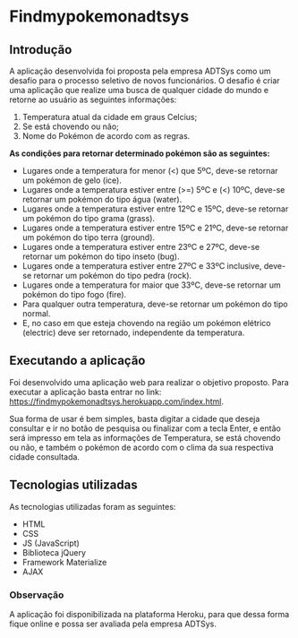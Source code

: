 # Findmypokemonadtsys
## Introdução
A aplicação desenvolvida foi proposta pela empresa ADTSys como um desafio para o processo seletivo de novos funcionários. O desafio é criar uma aplicação que realize uma busca de qualquer cidade do mundo e retorne ao usuário as seguintes informações:
1. Temperatura atual da cidade em graus Celcius;
2. Se está chovendo ou não;
3. Nome do Pokémon de acordo com as regras.

**As condições para retornar determinado pokémon são as seguintes:**
* Lugares onde a temperatura for menor (<) que 5ºC, deve-se retornar um pokémon de gelo (ice).
* Lugares onde a temperatura estiver entre (>=) 5ºC e (<) 10ºC, deve-se retornar um pokémon do tipo água (water).
* Lugares onde a temperatura estiver entre 12ºC e 15ºC, deve-se retornar um pokémon do tipo grama (grass).
* Lugares onde a temperatura estiver entre 15ºC e 21ºC, deve-se retornar um pokémon do tipo terra (ground).
* Lugares onde a temperatura estiver entre 23ºC e 27ºC, deve-se retornar um pokémon do tipo inseto (bug).
* Lugares onde a temperatura estiver entre 27ºC e 33ºC inclusive, deve-se retornar um pokémon do tipo pedra (rock).
* Lugares onde a temperatura for maior que 33ºC, deve-se retornar um pokémon do tipo fogo (fire).
* Para qualquer outra temperatura, deve-se retornar um pokémon do tipo normal.
* E, no caso em que esteja chovendo na região um pokémon elétrico (electric) deve ser retornado, independente da temperatura.

## Executando a aplicação
Foi desenvolvido uma aplicação web para realizar o objetivo proposto.
Para executar a aplicação basta entrar no link: https://findmypokemonadtsys.herokuapp.com/index.html.

Sua forma de usar é bem simples, basta digitar a cidade que deseja consultar e ir no botão de pesquisa ou finalizar com a tecla Enter, e então será impresso em tela as informações de Temperatura, se está chovendo ou não, e também o pokémon de acordo com o clima da sua respectiva cidade consultada.

## Tecnologias utilizadas

As tecnologias utilizadas foram as seguintes:
* HTML
* CSS
* JS (JavaScript)
* Biblioteca jQuery
* Framework Materialize
* AJAX

### Observação
A aplicação foi disponibilizada na plataforma Heroku, para que dessa forma fique online e possa ser avaliada pela empresa ADTSys.
